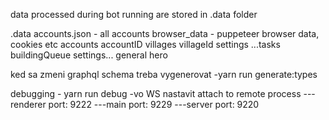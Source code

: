 data processed during bot running are stored in .data folder

.data
	accounts.json - all accounts
	browser_data - puppeteer browser data, cookies etc
	accounts
		accountID
			villages
				villageId
					settings
						...tasks
					buildingQueue
			settings...
				general
				hero
			
ked sa zmeni graphql schema treba vygenerovat
-yarn run generate:types
			
debugging - yarn run debug
-vo WS nastavit attach to remote process
---renderer port: 9222
---main port: 9229
---server port: 9220